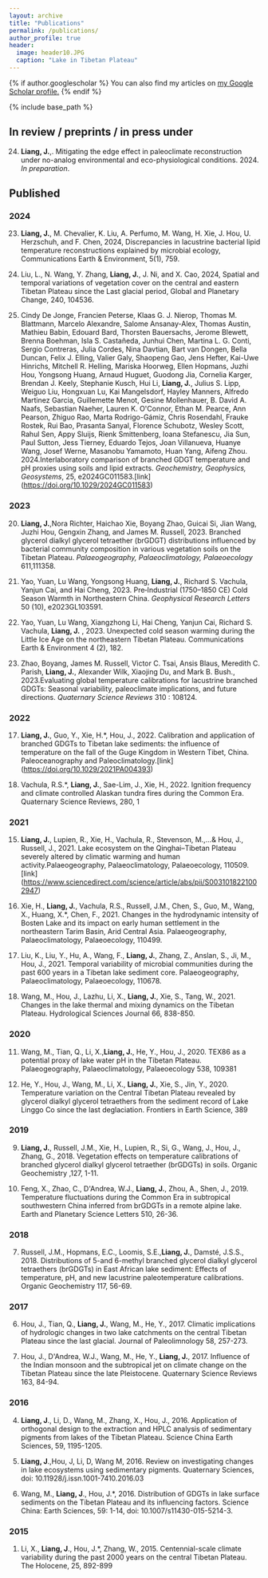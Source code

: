 ```yaml
---
layout: archive
title: "Publications"
permalink: /publications/
author_profile: true
header:
  image: header10.JPG
  caption: "Lake in Tibetan Plateau"
---
```


{% if author.googlescholar %}
  You can also find my articles on <u><a href="{{author.googlescholar}}">my Google Scholar profile</a>.</u>
{% endif %}

{% include base_path %}

## In review / preprints / in press under

24) **Liang, J.**,.  Mitigating the edge effect in paleoclimate reconstruction under no-analog environmental and eco-physiological conditions. 2024. *In preparation*.

## Published

### 2024

23) **Liang, J.**, M. Chevalier, K. Liu, A. Perfumo, M. Wang, H. Xie, J. Hou, U. Herzschuh, and F. Chen, 2024, Discrepancies in lacustrine bacterial lipid temperature reconstructions explained by microbial ecology, Communications Earth & Environment, 5(1), 759.

22) Liu, L., N. Wang, Y. Zhang, **Liang, J.**, J. Ni, and X. Cao, 2024, Spatial and temporal variations of vegetation cover on the central and eastern Tibetan Plateau since the Last glacial period, Global and Planetary Change, 240, 104536.

21) Cindy De Jonge,  Francien Peterse,  Klaas G. J. Nierop,  Thomas M. Blattmann,  Marcelo Alexandre,  Salome Ansanay-Alex,  Thomas Austin,  Mathieu Babin,  Edouard Bard,  Thorsten Bauersachs,  Jerome Blewett,  Brenna Boehman,  Isla S. Castañeda,  Junhui Chen,  Martina L. G. Conti,  Sergio Contreras,  Julia Cordes,  Nina Davtian,  Bart van Dongen,  Bella Duncan,  Felix J. Elling,  Valier Galy,  Shaopeng Gao,  Jens Hefter,  Kai-Uwe Hinrichs,  Mitchell R. Helling,  Mariska Hoorweg,  Ellen Hopmans,  Juzhi Hou,  Yongsong Huang,  Arnaud Huguet,  Guodong Jia,  Cornelia Karger,  Brendan J. Keely,  Stephanie Kusch,  Hui Li,  **Liang, J.**,  Julius S. Lipp,  Weiguo Liu,  Hongxuan Lu,  Kai Mangelsdorf,  Hayley Manners,  Alfredo Martinez Garcia,  Guillemette Menot,  Gesine Mollenhauer,  B. David A. Naafs,  Sebastian Naeher,  Lauren K. O'Connor,  Ethan M. Pearce,  Ann Pearson,  Zhiguo Rao,  Marta Rodrigo-Gámiz,  Chris Rosendahl,  Frauke Rostek,  Rui Bao,  Prasanta Sanyal,  Florence Schubotz,  Wesley Scott,  Rahul Sen,  Appy Sluijs,  Rienk Smittenberg,  Ioana Stefanescu,  Jia Sun,  Paul Sutton,  Jess Tierney,  Eduardo Tejos,  Joan Villanueva,  Huanye Wang,  Josef Werne,  Masanobu Yamamoto,  Huan Yang,  Aifeng Zhou. 2024.Interlaboratory comparison of branched GDGT temperature and pH proxies using soils and lipid extracts. *Geochemistry, Geophysics, Geosystems*, 25, e2024GC011583.[link] (https://doi.org/10.1029/2024GC011583)

### 2023

20) **Liang, J.**,Nora Richter, Haichao Xie, Boyang Zhao, Guicai Si, Jian Wang, Juzhi Hou, Gengxin Zhang, and James M. Russell, 2023. Branched glycerol dialkyl glycerol tetraether (brGDGT) distributions influenced by bacterial community composition in various vegetation soils on the Tibetan Plateau. *Palaeogeography, Palaeoclimatology, Palaeoecology* 611,111358.

20) Yao, Yuan, Lu Wang, Yongsong Huang, **Liang, J.**, Richard S. Vachula, Yanjun Cai, and Hai Cheng, 2023. Pre‐Industrial (1750–1850 CE) Cold Season Warmth in Northeastern China. *Geophysical Research Letters* 50 (10), e2023GL103591.

19) Yao, Yuan, Lu Wang, Xiangzhong Li, Hai Cheng, Yanjun Cai, Richard S. Vachula, **Liang, J.** , 2023. Unexpected cold season warming during the Little Ice Age on the northeastern Tibetan Plateau. Communications Earth & Environment 4 (2), 182.

18) Zhao, Boyang, James M. Russell, Victor C. Tsai, Ansis Blaus, Meredith C. Parish,  **Liang, J.**, Alexander Wilk, Xiaojing Du, and Mark B. Bush., 2023.Evaluating global temperature calibrations for lacustrine branched GDGTs: Seasonal variability, paleoclimate implications, and future directions. *Quaternary Science Reviews* 310 : 108124.

### 2022

17) **Liang, J.**, Guo, Y., Xie, H.*, Hou, J., 2022. Calibration and application of branched GDGTs to Tibetan lake sediments: the influence of temperature on the fall of the Guge Kingdom in Western Tibet, China. Paleoceanography and Paleoclimatology.[link] (https://doi.org/10.1029/2021PA004393)

16) Vachula, R.S.*, **Liang, J.**, Sae-Lim, J., Xie, H., 2022. Ignition frequency and climate controlled Alaskan tundra fires during the Common Era. Quaternary Science Reviews, 280, 1

### 2021

15) **Liang, J.**, Lupien, R., Xie, H., Vachula, R., Stevenson, M.,…& Hou, J., Russell, J., 2021. Lake ecosystem on the Qinghai–Tibetan Plateau severely altered by climatic warming and human activity.Palaeogeography, Palaeoclimatology, Palaeoecology, 110509.[link] (https://www.sciencedirect.com/science/article/abs/pii/S0031018221002947)

14) Xie, H., **Liang, J.**, Vachula, R.S., Russell, J.M., Chen, S., Guo, M., Wang, X., Huang, X.*, Chen, F., 2021. Changes in the hydrodynamic intensity of Bosten Lake and its impact on early human settlement in the northeastern Tarim Basin, Arid Central Asia. Palaeogeography, Palaeoclimatology, Palaeoecology, 110499.

13) Liu, K., Liu, Y., Hu, A., Wang, F., **Liang, J.**, Zhang, Z., Anslan, S., Ji, M., Hou, J., 2021. Temporal variability of microbial communities during the past 600 years in a Tibetan lake sediment core. Palaeogeography, Palaeoclimatology, Palaeoecology, 110678.

12) Wang, M., Hou, J., Lazhu, Li, X., **Liang, J.**, Xie, S., Tang, W., 2021. Changes in the lake thermal and mixing dynamics on the Tibetan Plateau. Hydrological Sciences Journal 66, 838-850.


### 2020

11) Wang, M., Tian, Q., Li, X.,**Liang, J.**, He, Y., Hou, J., 2020. TEX86 as a potential proxy of lake water pH in the Tibetan Plateau. Palaeogeography, Palaeoclimatology, Palaeoecology 538, 109381

10) He, Y., Hou, J., Wang, M., Li, X., **Liang, J.**, Xie, S., Jin, Y., 2020. Temperature variation on the Central Tibetan Plateau revealed by glycerol dialkyl glycerol tetraethers from the sediment record of Lake Linggo Co since the last deglaciation. Frontiers in Earth Science, 389

### 2019

9) **Liang, J.**, Russell, J.M., Xie, H., Lupien, R., Si, G., Wang, J., Hou, J., Zhang, G., 2018. Vegetation effects on temperature calibrations of branched glycerol dialkyl glycerol tetraether (brGDGTs) in soils. Organic Geochemistry ,127, 1-11.

8) Feng, X., Zhao, C., D'Andrea, W.J., **Liang, J.**, Zhou, A., Shen, J., 2019. Temperature fluctuations during the Common Era in subtropical southwestern China inferred from brGDGTs in a remote alpine lake. Earth and Planetary Science Letters 510, 26-36.

### 2018

7) Russell, J.M., Hopmans, E.C., Loomis, S.E.,**Liang, J.**, Damsté, J.S.S., 2018. Distributions of 5-and 6-methyl branched glycerol dialkyl glycerol tetraethers (brGDGTs) in East African lake sediment: Effects of temperature, pH, and new lacustrine paleotemperature calibrations. Organic Geochemistry 117, 56-69.

### 2017

6) Hou, J., Tian, Q., **Liang, J.**, Wang, M., He, Y., 2017. Climatic implications of hydrologic changes in two lake catchments on the central Tibetan Plateau since the last glacial. Journal of Paleolimnology 58, 257-273.

5) Hou, J., D'Andrea, W.J., Wang, M., He, Y., **Liang, J.**, 2017. Influence of the Indian monsoon and the subtropical jet on climate change on the Tibetan Plateau since the late Pleistocene. Quaternary Science Reviews 163, 84-94. 

### 2016

4) **Liang, J**., Li, D., Wang, M., Zhang, X., Hou, J., 2016. Application of orthogonal design to the extraction and HPLC analysis of sedimentary pigments from lakes of the Tibetan Plateau. Science China Earth Sciences, 59, 1195-1205.

3) **Liang, J**.,Hou, J, Li, D, Wang M, 2016. Review on investigating changes in lake ecosystems using sedimentary pigments. Quaternary Sciences, doi: 10.11928/j.issn.1001-7410.2016.03

2) Wang, M., **Liang, J**., Hou, J.*, 2016. Distribution of GDGTs in lake surface sediments on the Tibetan Plateau and its influencing factors. Science China: Earth Sciences, 59: 1-14, doi: 10.1007/s11430-015-5214-3.

### 2015

1) Li, X., **Liang, J**., Hou, J.*, Zhang, W., 2015. Centennial-scale climate variability during the past 
2000 years on the central Tibetan Plateau. The Holocene, 25, 892-899